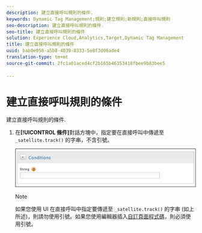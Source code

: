 ```yaml
---
description: 建立直接呼叫規則的條件.
keywords: Dynamic Tag Management;規則;建立規則;新規則;直接呼叫規則
seo-description: 建立直接呼叫規則的條件.
seo-title: 建立直接呼叫規則的條件
solution: Experience Cloud,Analytics,Target,Dynamic Tag Management
title: 建立直接呼叫規則的條件
uuid: bab0e058-a5b8-4039-8333-5e8f3d06ade4
translation-type: tm+mt
source-git-commit: 2fc1a01aced4cf2b165b46353418fbee9b83bee5

---
```



# 建立直接呼叫規則的條件

建立直接呼叫規則的條件.

1. 在&#x200B;**[!UICONTROL 條件]**&#x200B;對話方塊中，指定要在直接呼叫中傳遞至 `_satellite.track()` 的字串，不含引號。

   ![](assets/conditions-direct-call.png)

   >[!NOTE]
   >
   >如果您使用 UI 在直接呼叫中指定要傳遞至 `_satellite.track()` 的字串 (如上所述)，則請勿使用引號。如果您使用編輯器插入[自訂頁面程式碼](/help/implement/c-implement-with-dtm/c-aa-tool/customize-page-code.md)，則必須使用引號。

